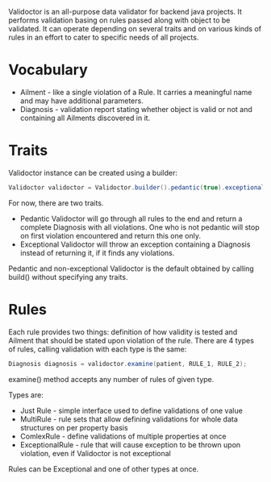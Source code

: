 Validoctor is an all-purpose data validator for backend java projects. It performs validation basing on rules passed along with object to be validated. It can operate depending on several traits and on various kinds of rules in an effort to cater to specific needs of all projects.

# Vocabulary
* Ailment - like a single violation of a Rule. It carries a meaningful name and may have additional parameters.
* Diagnosis - validation report stating whether object is valid or not and containing all Ailments discovered in it.

# Traits
Validoctor instance can be created using a builder:

```java
Validoctor validoctor = Validoctor.builder().pedantic(true).exceptional(false).build();
```

For now, there are two traits.

* Pedantic Validoctor will go through all rules to the end and return a complete Diagnosis with all violations. One who is not pedantic will stop on first violation encountered and return this one only.
* Exceptional Validoctor will throw an exception containing a Diagnosis instead of returning it, if it finds any violations.

Pedantic and non-exceptional Validoctor is the default obtained by calling build() without specifying any traits.

# Rules
Each rule provides two things: definition of how validity is tested and Ailment that should be stated upon violation of the rule.
There are 4 types of rules, calling validation with each type is the same:

```java
Diagnosis diagnosis = validoctor.examine(patient, RULE_1, RULE_2);
```

examine() method accepts any number of rules of given type.

Types are:

* Just Rule - simple interface used to define validations of one value
* MultiRule - rule sets that allow defining validations for whole data structures on per property basis
* ComlexRule - define validations of multiple properties at once
* ExceptionalRule - rule that will cause exception to be thrown upon violation, even if Validoctor is not exceptional

Rules can be Exceptional and one of other types at once.
